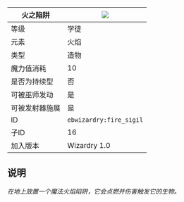 | 火之陷阱 |![](https://github.com/Electroblob77/Wizardry/blob/1.12.2/src/main/resources/assets/ebwizardry/textures/spells/fire_sigil.png)|
|---|---|
| 等级 | 学徒 |
| 元素 | 火焰 |
| 类型 | 造物 |
| 魔力值消耗 | 10 |
| 是否为持续型 | 否 |
| 可被巫师发动 | 是 |
| 可被发射器施展 | 是 |
| ID | `ebwizardry:fire_sigil` |
| 子ID | 16 |
| 加入版本 | Wizardry 1.0 |
## 说明
_在地上放置一个魔法火焰陷阱，它会点燃并伤害触发它的生物。_
